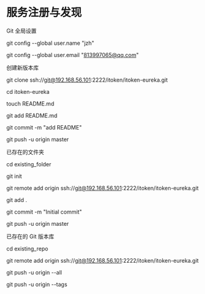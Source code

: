 # 服务注册与发现

Git 全局设置

git config --global user.name "jzh"

git config --global user.email "813997065@qq.com"

创建新版本库

git clone ssh://git@192.168.56.101:2222/itoken/itoken-eureka.git

cd itoken-eureka

touch README.md

git add README.md

git commit -m "add README"

git push -u origin master

已存在的文件夹

cd existing_folder

git init

git remote add origin ssh://git@192.168.56.101:2222/itoken/itoken-eureka.git

git add .

git commit -m "Initial commit"

git push -u origin master

已存在的 Git 版本库

cd existing_repo

git remote add origin ssh://git@192.168.56.101:2222/itoken/itoken-eureka.git

git push -u origin --all

git push -u origin --tags